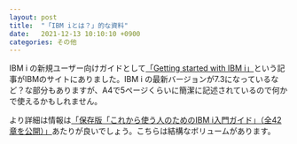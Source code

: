 ```yaml
---
layout: post
title:  "「IBM iとは？」的な資料"
date:   2021-12-13 10:10:10 +0900
categories: その他
---
```

IBM i の新規ユーザー向けガイドとして[「Getting started with IBM i」](https://developer.ibm.com/articles/i-newtoibmi/)という記事がIBMのサイトにありました。IBM i の最新バージョンが7.3になっているなど？な部分もありますが、A4で5ページくらいに簡潔に記述されているので何かで使えるかもしれません。

より詳細は情報は[「保存版「これから使う人のためのIBM i入門ガイド」（全42章を公開）」](https://www.imagazine.co.jp/imagazine-7071/)あたりが良いでしょう。こちらは結構なボリュームがあります。
